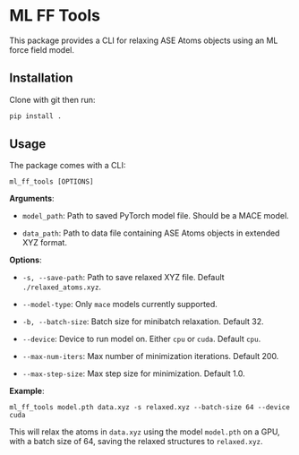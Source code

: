 
# ML FF Tools

This package provides a CLI for relaxing ASE Atoms objects using an ML force field model.

## Installation

Clone with git then run:
```bash
pip install .
```

## Usage

The package comes with a CLI:

```
ml_ff_tools [OPTIONS]
```

**Arguments**:

- `model_path`: Path to saved PyTorch model file. Should be a MACE model.

- `data_path`: Path to data file containing ASE Atoms objects in extended XYZ format.

**Options**:

- `-s, --save-path`: Path to save relaxed XYZ file. Default `./relaxed_atoms.xyz`.

- `--model-type`: Only `mace` models currently supported.

- `-b, --batch-size`: Batch size for minibatch relaxation. Default 32.

- `--device`: Device to run model on. Either `cpu` or `cuda`. Default `cpu`.

- `--max-num-iters`: Max number of minimization iterations. Default 200.

- `--max-step-size`: Max step size for minimization. Default 1.0.

**Example**:

```
ml_ff_tools model.pth data.xyz -s relaxed.xyz --batch-size 64 --device cuda
```

This will relax the atoms in `data.xyz` using the model `model.pth` on a GPU, with a batch size of 64, saving the relaxed structures to `relaxed.xyz`.
